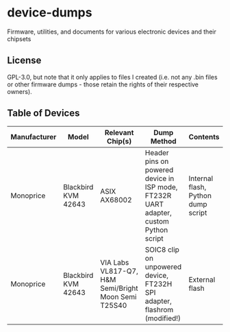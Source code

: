 # device-dumps
Firmware, utilities, and documents for various electronic devices and their chipsets

## License

GPL-3.0, but note that it only applies to files I created (i.e. not any .bin files or other firmware dumps - those retain the rights of their respective owners).

## Table of Devices

| Manufacturer | Model | Relevant Chip(s) | Dump Method | Contents |
| ------------ | ----- | ---------------- | ----------- | -------- |
| Monoprice | Blackbird KVM 42643 | ASIX AX68002                                        | Header pins on powered device in ISP mode, FT232R UART adapter, custom Python script | Internal flash, Python dump script |
| Monoprice | Blackbird KVM 42643 | VIA Labs VL817-Q7, H&M Semi/Bright Moon Semi T25S40 | SOIC8 clip on unpowered device, FT232H SPI adapter, flashrom (modified!) | External flash |

